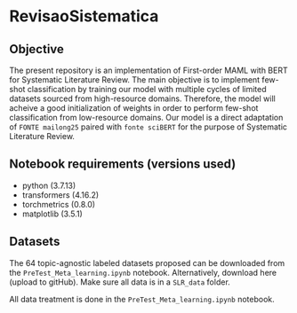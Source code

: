 # RevisaoSistematica

## Objective

The present repository is an implementation of First-order MAML with BERT for Systematic Literature Review. 
The main objective is to implement few-shot classification by training our model with multiple cycles of limited datasets
sourced from high-resource domains. Therefore, the model will acheive a good initialization of weights in order to perform
few-shot classification from low-resource domains. Our model is a direct adaptation of `FONTE mailong25` paired with `fonte sciBERT`
for the purpose of Systematic Literature Review. 

## Notebook requirements (versions used)

* python (3.7.13)
* transformers (4.16.2)
* torchmetrics (0.8.0)
* matplotlib (3.5.1)

## Datasets

The 64 topic-agnostic labeled datasets proposed can be downloaded from the `PreTest_Meta_learning.ipynb` notebook.
Alternatively, download here (upload to gitHub). Make sure all data is in a `SLR_data` folder. 

All data treatment is done in the `PreTest_Meta_learning.ipynb` notebook.